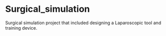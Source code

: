 # Surgical_simulation
Surgical simulation project that included designing a Laparoscopic tool and training device.
